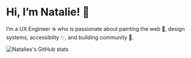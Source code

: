 # Hi, I’m Natalie! :cherry_blossom:
I’m a UX Engineer ☕ who is passionate about painting the web 🎨, design systems, accessiblity ✨, and building community 💞.


![Natalies's GitHub stats](https://github-readme-stats.vercel.app/api?username=nataliepina&show_icons=true&theme=tokyonight)
